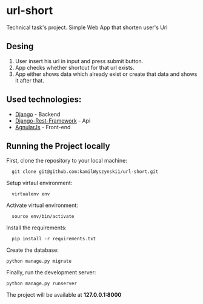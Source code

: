 # url-short
Technical task's project. Simple Web App that shorten user's Url

## Desing
1. User insert his url in input and press submit button.
2. App checks whether shortcut for that url exists. 
3. App either shows data which already exist or create that data and shows it after that.


## Used technologies:
* [Django](https://docs.djangoproject.com/en/2.2/) - Backend
* [Django-Rest-Framework](https://www.django-rest-framework.org/) - Api
* [AgnularJs](https://angularjs.org/) - Front-end

## Running the Project locally
First, clone the repository to your local machine:
```
  git clone git@github.com:kamilWyszynski1/url-short.git
```
Setup virtaul environment:
```
  virtualenv env
```
Activate virtual environment:
```
  source env/bin/activate
```

Install the requirements:
```
  pip install -r requirements.txt
```

Create the database:
```
python manage.py migrate
```
Finally, run the development server:
```
python manage.py runserver
```
The project will be available at **127.0.0.1:8000**
